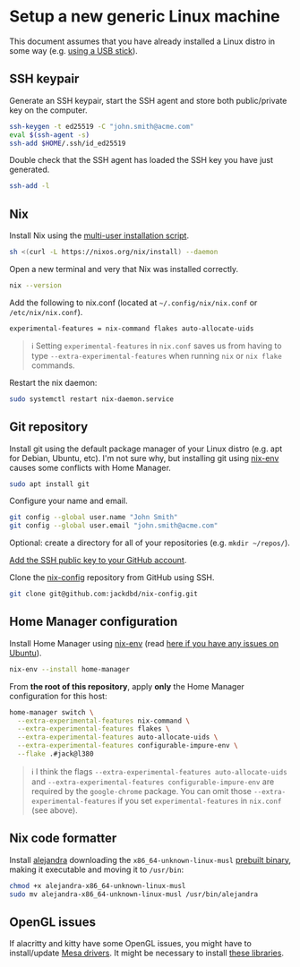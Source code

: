 # Setup a new generic Linux machine

This document assumes that you have already installed a Linux distro in some way (e.g. [using a USB stick](./create-bootable-USB-stick.md)).

## SSH keypair

Generate an SSH keypair, start the SSH agent and store both public/private key on the computer.

```sh
ssh-keygen -t ed25519 -C "john.smith@acme.com"
eval $(ssh-agent -s)
ssh-add $HOME/.ssh/id_ed25519
```

Double check that the SSH agent has loaded the SSH key you have just generated.

```sh
ssh-add -l
```

## Nix

Install Nix using the [multi-user installation script](https://nixos.org/download).

```sh
sh <(curl -L https://nixos.org/nix/install) --daemon
```

Open a new terminal and very that Nix was installed correctly.

```sh
nix --version
```

Add the following to nix.conf (located at `~/.config/nix/nix.conf` or `/etc/nix/nix.conf`).

```text
experimental-features = nix-command flakes auto-allocate-uids
```

> ℹ️ Setting `experimental-features` in `nix.conf` saves us from having to type `--extra-experimental-features` when running `nix` or `nix flake` commands.

Restart the nix daemon:

```sh
sudo systemctl restart nix-daemon.service
```

## Git repository

Install git using the default package manager of your Linux distro (e.g. apt for Debian, Ubuntu, etc). I'm not sure why, but installing git using [nix-env](https://nixos.org/manual/nix/stable/command-ref/nix-env) causes some conflicts with Home Manager.

```sh
sudo apt install git
```

Configure your name and email.

```sh
git config --global user.name "John Smith"
git config --global user.email "john.smith@acme.com"
```

Optional: create a directory for all of your repositories (e.g. `mkdir ~/repos/`).

[Add the SSH public key to your GitHub account](https://docs.github.com/en/authentication/connecting-to-github-with-ssh/adding-a-new-ssh-key-to-your-github-account).

Clone the [nix-config](https://github.com/jackdbd/nix-config) repository from GitHub using SSH.

```sh
git clone git@github.com:jackdbd/nix-config.git
```

## Home Manager configuration

Install Home Manager using [nix-env](https://nixos.org/manual/nix/stable/command-ref/nix-env) (read [here if you have any issues on Ubuntu](https://discourse.nixos.org/t/installing-home-manager-on-ubuntu/25957/)).

```sh
nix-env --install home-manager
```

From **the root of this repository**, apply **only** the Home Manager configuration for this host:

```sh
home-manager switch \
  --extra-experimental-features nix-command \
  --extra-experimental-features flakes \
  --extra-experimental-features auto-allocate-uids \
  --extra-experimental-features configurable-impure-env \
  --flake .#jack@l380
```

> ℹ️ I think the flags `--extra-experimental-features auto-allocate-uids` and `--extra-experimental-features configurable-impure-env` are required by the `google-chrome` package. You can omit those `--extra-experimental-features` if you set `experimental-features` in `nix.conf` (see above).

## Nix code formatter

Install [alejandra](https://github.com/kamadorueda/alejandra) downloading the `x86_64-unknown-linux-musl` [prebuilt binary](https://github.com/kamadorueda/alejandra?tab=readme-ov-file#prebuilt-binaries), making it executable and moving it to `/usr/bin`:

```sh
chmod +x alejandra-x86_64-unknown-linux-musl
sudo mv alejandra-x86_64-unknown-linux-musl /usr/bin/alejandra
```

## OpenGL issues

If alacritty and kitty have some OpenGL issues, you might have to install/update [Mesa drivers](https://itsfoss.com/install-mesa-ubuntu/). It might be necessary to install [these libraries](https://github.com/alacritty/alacritty/issues/4744#issuecomment-1288973352).
